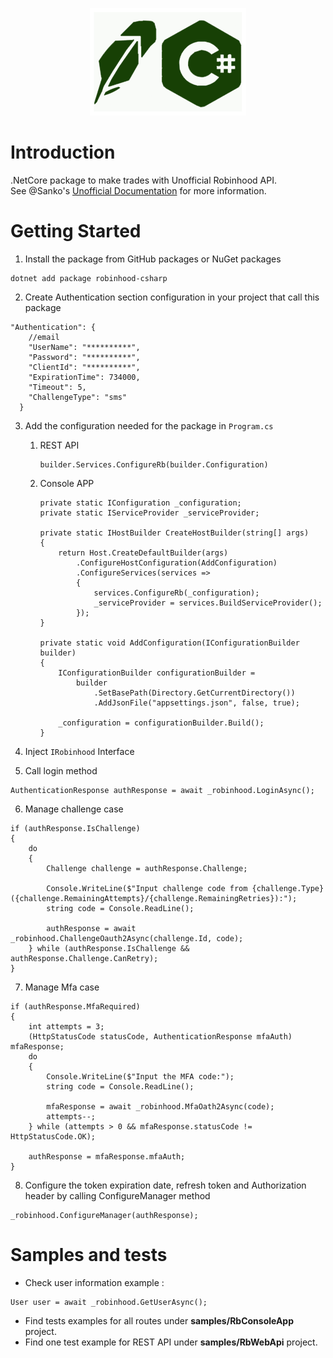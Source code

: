 <p align="center">
<img src=".github\robinhood-csharp.png">
</p>

# Introduction 
.NetCore package to make trades with Unofficial Robinhood API.
<br>
See @Sanko's [Unofficial Documentation](https://github.com/sanko/Robinhood) for more information.

# Getting Started
1. Install the package from GitHub packages or NuGet packages
```
dotnet add package robinhood-csharp
```
2. Create Authentication section configuration in your project that call this package
```
"Authentication": {
    //email
    "UserName": "**********", 
    "Password": "**********",
    "ClientId": "**********",
    "ExpirationTime": 734000,
    "Timeout": 5,
    "ChallengeType": "sms"
  }
```

3. Add the configuration needed for the package in ``Program.cs``
	1. REST API
		```
		builder.Services.ConfigureRb(builder.Configuration)
		```
	1. Console APP
		```
		private static IConfiguration _configuration;
		private static IServiceProvider _serviceProvider;

		private static IHostBuilder CreateHostBuilder(string[] args)
		{
			return Host.CreateDefaultBuilder(args)
				.ConfigureHostConfiguration(AddConfiguration)
				.ConfigureServices(services =>
				{
					services.ConfigureRb(_configuration);
					_serviceProvider = services.BuildServiceProvider();
				});
		}

		private static void AddConfiguration(IConfigurationBuilder builder)
		{
			IConfigurationBuilder configurationBuilder =
				builder
					.SetBasePath(Directory.GetCurrentDirectory())
					.AddJsonFile("appsettings.json", false, true);

			_configuration = configurationBuilder.Build();
		}
		
		```

4. Inject ``IRobinhood`` Interface

5. Call login method
```
AuthenticationResponse authResponse = await _robinhood.LoginAsync();
```
6. Manage challenge case
```
if (authResponse.IsChallenge)
{
	do
	{
		Challenge challenge = authResponse.Challenge;

		Console.WriteLine($"Input challenge code from {challenge.Type} ({challenge.RemainingAttempts}/{challenge.RemainingRetries}):");
		string code = Console.ReadLine();

		authResponse = await _robinhood.ChallengeOauth2Async(challenge.Id, code);
	} while (authResponse.IsChallenge && authResponse.Challenge.CanRetry);
}
```

7. Manage Mfa case
```
if (authResponse.MfaRequired)
{
	int attempts = 3;
	(HttpStatusCode statusCode, AuthenticationResponse mfaAuth) mfaResponse;
	do
	{
		Console.WriteLine($"Input the MFA code:");
		string code = Console.ReadLine();

		mfaResponse = await _robinhood.MfaOath2Async(code);
		attempts--;
	} while (attempts > 0 && mfaResponse.statusCode != HttpStatusCode.OK);

	authResponse = mfaResponse.mfaAuth;
}

```
8. Configure the token expiration date, refresh token and Authorization header by calling ConfigureManager method
```
_robinhood.ConfigureManager(authResponse);
```

# Samples and tests
- Check user information example : 
```
User user = await _robinhood.GetUserAsync();
```
- Find tests examples for all routes under **samples/RbConsoleApp** project.
- Find one test example for REST API under **samples/RbWebApi** project.
